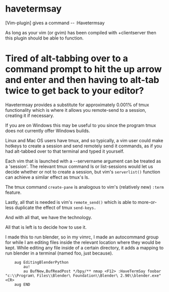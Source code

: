 # havetermsay
[Vim-plugin] gives a command -- :Havetermsay 

As long as your vim (or gvim) has been compiled with +clientserver then this plugin should be able to function.


Tired of alt-tabbing over to a command prompt to hit the up arrow and enter and then having to alt-tab twice to get back to your editor?
===

Havetermsay provides a substitute for approximately 0.001% of tmux functionality which is where it allows you remote-send to a session, creating it if necessary.

If you are on Windows this may be useful to you since the program tmux does not currently offer Windows builds.

Linux and Mac OS users have tmux, and so typically, a vim user could make hotkeys to create a session and send remotely send it commands, as if you had alt-tabbed over to that terminal and typed it yourself.

Each vim that is launched with a --servername argument can be treated as a 'session'.  The relevant tmux command ls or list-sessions would let us decide whether or not to create a session, but vim's ``serverlist()`` function can achieve a similar effect as tmux's ls.

The tmux command ``create-pane`` is analogous to vim's (relatively new) ``:term`` feature.

Lastly, all that is needed is vim's ``remote_send()`` which is able to more-or-less duplicate the effect of tmux ``send-keys.``

And with all that, we have the technology.

All that is left is to decide how to use it.


I made this to run blender, so in my vimrc, I made an autocommand group for while I am editing files inside the relevant location where they would be kept.
While editing any file inside of a certain directory, it adds a mapping to run blender in a terminal (named foo, just because).

```vim
    aug EditingBlenderPython
        au!
        au BufNew,BufReadPost */bpy/** nmap <F12> :HaveTermSay foobar "c:\\Program\ Files\\Blender\ Foundation\\Blender\ 2.90\\blender.exe"<CR>
    aug END
```


